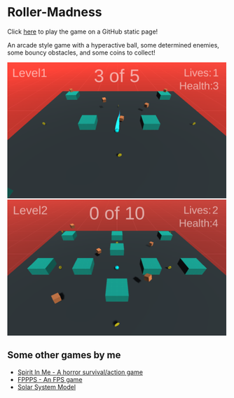 # Roller-Madness

Click [here](https://jt5519.github.io/Roller-Madness/index.html) to play the game on a GitHub static page!

An arcade style game with a hyperactive ball, some determined enemies, some bouncy obstacles, and some coins to collect!

<img src="Snaps/1.png" width=500 alt="Level 1">
<img src="Snaps/2.png" width=500 alt="Level 2">

## Some other games by me
* [Spirit In Me - A horror survival/action game](https://github.com/JT5519/Spirit-In-Me)
* [FPPPS - An FPS game](https://github.com/JT5519/First-FPS)
* [Solar System Model](https://github.com/JT5519/Solar-System)
